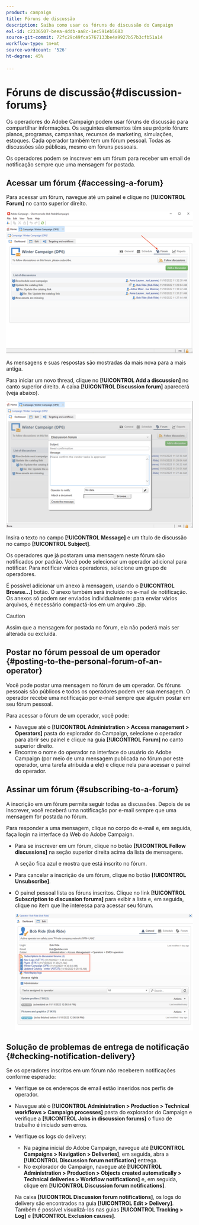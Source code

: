 ```yaml
---
product: campaign
title: Fóruns de discussão
description: Saiba como usar os fóruns de discussão do Campaign
exl-id: c2336507-beea-4ddb-aa8c-1ec591eb5683
source-git-commit: 72fc29c49fca5767133be4a9927b57b3cfb51a14
workflow-type: tm+mt
source-wordcount: '526'
ht-degree: 45%

---
```


# Fóruns de discussão{#discussion-forums}

Os operadores do Adobe Campaign podem usar fóruns de discussão para compartilhar informações. Os seguintes elementos têm seu próprio fórum: planos, programas, campanhas, recursos de marketing, simulações, estoques. Cada operador também tem um fórum pessoal. Todas as discussões são públicas, mesmo em fóruns pessoais.

Os operadores podem se inscrever em um fórum para receber um email de notificação sempre que uma mensagem for postada.

## Acessar um fórum {#accessing-a-forum}

Para acessar um fórum, navegue até um painel e clique no **[!UICONTROL Forum]** no canto superior direito.

![](assets/mrm-forum-icon.png)

As mensagens e suas respostas são mostradas da mais nova para a mais antiga.

Para iniciar um novo thread, clique no **[!UICONTROL Add a discussion]** no canto superior direito. A caixa **[!UICONTROL Discussion forum]** aparecerá (veja abaixo).

![](assets/mrm-forum-new-thread.png)


Insira o texto no campo **[!UICONTROL Message]** e um título de discussão no campo **[!UICONTROL Subject]**.

Os operadores que já postaram uma mensagem neste fórum são notificados por padrão. Você pode selecionar um operador adicional para notificar. Para notificar vários operadores, selecione um grupo de operadores.

É possível adicionar um anexo à mensagem, usando o  **[!UICONTROL Browse...]** botão. O anexo também será incluído no e-mail de notificação. Os anexos só podem ser enviados individualmente: para enviar vários arquivos, é necessário compactá-los em um arquivo .zip.

>[!CAUTION]
>
>Assim que a mensagem for postada no fórum, ela não poderá mais ser alterada ou excluída.

## Postar no fórum pessoal de um operador {#posting-to-the-personal-forum-of-an-operator}

Você pode postar uma mensagem no fórum de um operador. Os fóruns pessoais são públicos e todos os operadores podem ver sua mensagem. O operador recebe uma notificação por e-mail sempre que alguém postar em seu fórum pessoal.

Para acessar o fórum de um operador, você pode:

* Navegue até o **[!UICONTROL Administration > Access management > Operators]** pasta do explorador do Campaign, selecione o operador para abrir seu painel e clique na guia **[!UICONTROL Forum]** no canto superior direito.
* Encontre o nome do operador na interface do usuário do Adobe Campaign (por meio de uma mensagem publicada no fórum por este operador, uma tarefa atribuída a ele) e clique nela para acessar o painel do operador.

## Assinar um fórum {#subscribing-to-a-forum}

A inscrição em um fórum permite seguir todas as discussões. Depois de se inscrever, você receberá uma notificação por e-mail sempre que uma mensagem for postada no fórum.

Para responder a uma mensagem, clique no corpo do e-mail e, em seguida, faça login na interface da Web do Adobe Campaign.

* Para se inscrever em um fórum, clique no botão **[!UICONTROL Follow discussions]** na seção superior direita acima da lista de mensagens.

  A seção fica azul e mostra que está inscrito no fórum.

* Para cancelar a inscrição de um fórum, clique no botão **[!UICONTROL Unsubscribe]**.

* O painel pessoal lista os fóruns inscritos. Clique no link **[!UICONTROL Subscription to discussion forums]** para exibir a lista e, em seguida, clique no item que lhe interessa para acessar seu fórum.

  ![](assets/forum-subscribed.png)


## Solução de problemas de entrega de notificação {#checking-notification-delivery}

Se os operadores inscritos em um fórum não receberem notificações conforme esperado:

* Verifique se os endereços de email estão inseridos nos perfis de operador.
* Navegue até o **[!UICONTROL Administration > Production > Technical workflows > Campaign processes]** pasta do explorador do Campaign e verifique a **[!UICONTROL Jobs in discussion forums]** o fluxo de trabalho é iniciado sem erros.
* Verifique os logs do delivery:

   * Na página inicial do Adobe Campaign, navegue até **[!UICONTROL Campaigns > Navigation > Deliveries]**, em seguida, abra a **[!UICONTROL Discussion forum notification]** entrega.
   * No explorador do Campaign, navegue até **[!UICONTROL Administration > Production > Objects created automatically > Technical deliveries > Workflow notifications]** e, em seguida, clique em **[!UICONTROL Discussion forum notifications]**.

  Na caixa **[!UICONTROL Discussion forum notifications]**, os logs do delivery são encontrados na guia **[!UICONTROL Edit > Delivery]**. Também é possível visualizá-los nas guias **[!UICONTROL Tracking > Log]** e **[!UICONTROL Exclusion causes]**.
